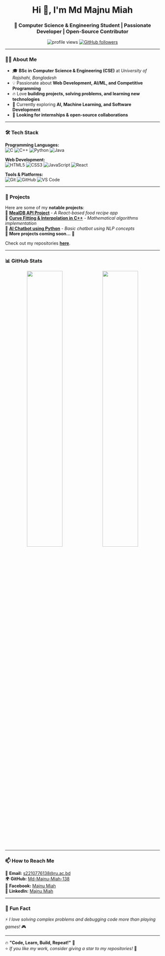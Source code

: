 <h1 align="center">Hi 👋, I'm Md Majnu Miah</h1>
<h3 align="center">🚀 Computer Science & Engineering Student | Passionate Developer | Open-Source Contributor</h3>

<p align="center">
  <img src="https://komarev.com/ghpvc/?username=Md-Majnu-Miah-138&label=Profile%20Views&color=0e75b6&style=flat" alt="profile views" />
  <a href="https://github.com/Md-Majnu-Miah-138?tab=followers">
    <img src="https://img.shields.io/github/followers/Md-Majnu-Miah-138?label=Followers&style=social" alt="GitHub followers" />
  </a>
</p>

---

### 👨‍💻 **About Me**
- 🎓 **BSc in Computer Science & Engineering (CSE)** at *University of Rajshahi, Bangladesh*  
- 💡 Passionate about **Web Development, AI/ML, and Competitive Programming**  
- 🔥 Love **building projects, solving problems, and learning new technologies**  
- 🌱 Currently exploring **AI, Machine Learning, and Software Development**  
- 💼 **Looking for internships & open-source collaborations**  

---

### 🛠 **Tech Stack**
**Programming Languages:**  
![C](https://img.shields.io/badge/-C-00599C?style=flat-square&logo=c&logoColor=white)
![C++](https://img.shields.io/badge/-C++-00599C?style=flat-square&logo=c%2B%2B&logoColor=white)
![Python](https://img.shields.io/badge/-Python-3776AB?style=flat-square&logo=python&logoColor=white)
![Java](https://img.shields.io/badge/-Java-007396?style=flat-square&logo=java&logoColor=white)

**Web Development:**  
![HTML5](https://img.shields.io/badge/-HTML5-E34F26?style=flat-square&logo=html5&logoColor=white)
![CSS3](https://img.shields.io/badge/-CSS3-1572B6?style=flat-square&logo=css3)
![JavaScript](https://img.shields.io/badge/-JavaScript-F7DF1E?style=flat-square&logo=javascript&logoColor=black)
![React](https://img.shields.io/badge/-React-61DAFB?style=flat-square&logo=react&logoColor=black)

**Tools & Platforms:**  
![Git](https://img.shields.io/badge/-Git-F05032?style=flat-square&logo=git&logoColor=white)
![GitHub](https://img.shields.io/badge/-GitHub-181717?style=flat-square&logo=github)
![VS Code](https://img.shields.io/badge/-VS%20Code-007ACC?style=flat-square&logo=visual-studio-code&logoColor=white)

---

### 🚀 **Projects**
Here are some of my **notable projects**:  
🔹 **[MealDB API Project](https://github.com/Md-Majnu-Miah-138/MealDB-React)** - *A React-based food recipe app*  
🔹 **[Curve Fitting & Interpolation in C++](https://github.com/Md-Majnu-Miah-138/Curve-Fitting-Cpp)** - *Mathematical algorithms implementation*  
🔹 **[AI Chatbot using Python](https://github.com/Md-Majnu-Miah-138/AI-Chatbot)** - *Basic chatbot using NLP concepts*  
🔹 **More projects coming soon...** 🚀  

Check out my repositories **[here](https://github.com/Md-Majnu-Miah-138?tab=repositories)**.

---

### 📊 **GitHub Stats**
<p align="center">
  <img width="48%" src="https://github-readme-stats.vercel.app/api?username=Md-Majnu-Miah-138&show_icons=true&theme=tokyonight" />
  <img width="48%" src="https://github-readme-streak-stats.herokuapp.com/?user=Md-Majnu-Miah-138&theme=tokyonight" />
</p>

---

### 📫 **How to Reach Me**
📧 **Email:** [s2210776138@ru.ac.bd](mailto:s2210776138@ru.ac.bd)  
🌍 **GitHub:** [Md-Majnu-Miah-138](https://github.com/Md-Majnu-Miah-138)  
🔹 **Facebook:** [Majnu Miah](https://www.facebook.com/Majnu.01810401588.ruCSE.21.22)  
💼 **LinkedIn:** [Majnu Miah](https://www.linkedin.com/in/majnu-miah-959097247/)  

---

### 🎯 **Fun Fact**
⚡ *I love solving complex problems and debugging code more than playing games!* 🎮  

---

🔥 **"Code, Learn, Build, Repeat!"** 🚀  
⭐ *If you like my work, consider giving a star to my repositories!* 🌟  
